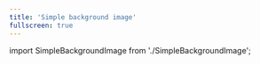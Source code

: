 ```yaml
---
title: 'Simple background image'
fullscreen: true
---
```


import SimpleBackgroundImage from './SimpleBackgroundImage';

<SimpleBackgroundImage />
